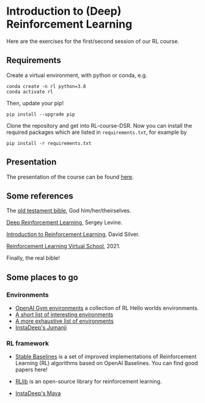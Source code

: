 # Introduction to (Deep) Reinforcement Learning
Here are the exercises for the first/second session of our RL course.

## Requirements
Create a virtual environment, with python or conda, e.g. 
```buildoutcfg
conda create -n rl python=3.8
conda activate rl
```
Then, update your pip!
```buildoutcfg
pip install --upgrade pip
```
Clone the repository and get into RL-course-DSR. Now you can install the required 
packages which are listed in ```requirements.txt```, for example 
by
```buildoutcfg
pip install -r requirements.txt
```

## Presentation
The presentation of the course can be found [here](https://docs.google.com/presentation/d/1_REcZjt23UiGeazb8a7_g39gUx-7P_riRnj-WMRWAzU/edit?usp=sharing).

## Some references
The [old testament bible](https://web.stanford.edu/class/psych209/Readings/SuttonBartoIPRLBook2ndEd.pdf), God him/her/theirselves.

[Deep Reinforcement Learning](http://rail.eecs.berkeley.edu/deeprlcourse/), Sergey Levine.

[Introduction to Reinforcement Learning](
https://deepmind.com/learning-resources/-introduction-reinforcement-learning-david-silver), David Silver.

[Reinforcement Learning Virtual School](https://rl-vs.github.io/rlvs2021/), 2021.

Finally, the real bible!

## Some places to go

### Environments
* [OpenAI Gym environments](https://gym.openai.com/envs/#classic_control) a collection of RL Hello worlds environments. 
* [A short list of interesting environments](https://medium.com/@mauriciofadelargerich/reinforcement-learning-environments-cff767bc241f)
* [A more exhaustive list of environments](https://github.com/clvrai/awesome-rl-envs)
* [InstaDeep's Jumanji](https://instadeepai.github.io/jumanji/)

### RL framework

* [Stable Baselines](https://stable-baselines.readthedocs.io/en/master/index.html) is 
a set of improved implementations of Reinforcement Learning (RL) algorithms based on OpenAI Baselines. You can find good papers here!

* [RLlib](https://docs.ray.io/en/master/tune/key-concepts.html) is an open-source 
library for reinforcement learning.

* [InstaDeep's Mava](https://github.com/instadeepai/Mava)
